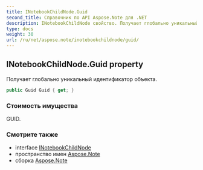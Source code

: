 ```yaml
---
title: INotebookChildNode.Guid
second_title: Справочник по API Aspose.Note для .NET
description: INotebookChildNode свойство. Получает глобально уникальный идентификатор объекта.
type: docs
weight: 30
url: /ru/net/aspose.note/inotebookchildnode/guid/
---
```

## INotebookChildNode.Guid property

Получает глобально уникальный идентификатор объекта.

```csharp
public Guid Guid { get; }
```

### Стоимость имущества

GUID.

### Смотрите также

* interface [INotebookChildNode](../)
* пространство имен [Aspose.Note](../../inotebookchildnode/)
* сборка [Aspose.Note](../../../)



